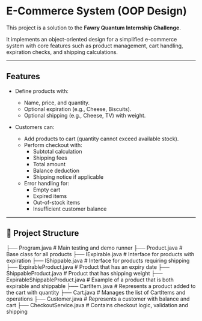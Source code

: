 # E-Commerce System (OOP Design)

This project is a solution to the **Fawry Quantum Internship Challenge**.

It implements an object-oriented design for a simplified e-commerce system with core features such as product management, cart handling, expiration checks, and shipping calculations.

---

##  Features

- Define products with:
  - Name, price, and quantity.
  - Optional expiration (e.g., Cheese, Biscuits).
  - Optional shipping (e.g., Cheese, TV) with weight.

- Customers can:
  - Add products to cart (quantity cannot exceed available stock).
  - Perform checkout with:
    - Subtotal calculation
    - Shipping fees
    - Total amount
    - Balance deduction
    - Shipping notice if applicable
  - Error handling for:
    - Empty cart
    - Expired items
    - Out-of-stock items
    - Insufficient customer balance

---

## 🧱 Project Structure

├── Program.java                       # Main testing and demo runner
├── Product.java                       # Base class for all products
├── IExpirable.java                    # Interface for products with expiration
├── IShippable.java                    # Interface for products requiring shipping
├── ExpirableProduct.java              # Product that has an expiry date
├── ShippableProduct.java              # Product that has shipping weight
├── ExpirableShippableProduct.java     # Example of a product that is both expirable and shippable
├── CartItem.java                      # Represents a product added to the cart with quantity
├── Cart.java                          # Manages the list of CartItems and operations
├── Customer.java                      # Represents a customer with balance and cart
├── CheckoutService.java               # Contains checkout logic, validation and shipping
